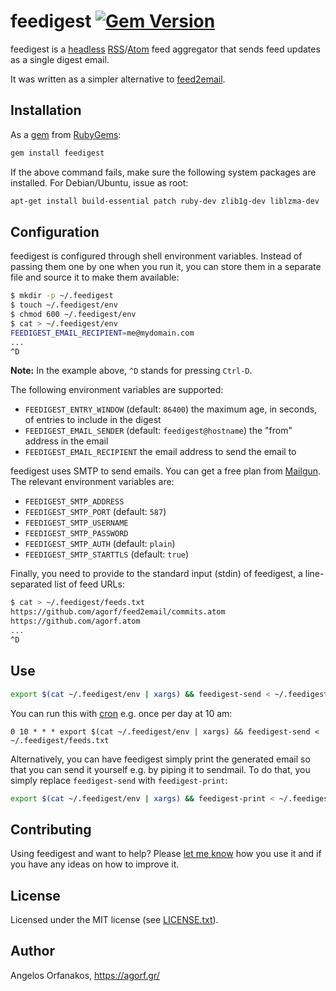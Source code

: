 # feedigest [![Gem Version](https://badge.fury.io/rb/feedigest.svg)](http://badge.fury.io/rb/feedigest)

feedigest is a [headless][] [RSS][]/[Atom][] feed aggregator that sends feed
updates as a single digest email.

It was written as a simpler alternative to [feed2email][].

[headless]: http://en.wikipedia.org/wiki/Headless_software
[RSS]: http://www.rssboard.org/rss-specification
[Atom]: https://tools.ietf.org/html/rfc4287
[feed2email]: https://github.com/agorf/feed2email

## Installation

As a [gem][] from [RubyGems][]:

~~~ sh
gem install feedigest
~~~

If the above command fails, make sure the following system packages are
installed. For Debian/Ubuntu, issue as root:

~~~ sh
apt-get install build-essential patch ruby-dev zlib1g-dev liblzma-dev
~~~

[gem]: http://rubygems.org/gems/feedigest
[RubyGems]: http://rubygems.org/

## Configuration

feedigest is configured through shell environment variables. Instead of passing
them one by one when you run it, you can store them in a separate file and
source it to make them available:

~~~ sh
$ mkdir -p ~/.feedigest
$ touch ~/.feedigest/env
$ chmod 600 ~/.feedigest/env
$ cat > ~/.feedigest/env
FEEDIGEST_EMAIL_RECIPIENT=me@mydomain.com
...
^D
~~~

**Note:** In the example above, `^D` stands for pressing `Ctrl-D`.

The following environment variables are supported:

* `FEEDIGEST_ENTRY_WINDOW` (default: `86400`) the maximum age, in seconds, of
  entries to include in the digest
* `FEEDIGEST_EMAIL_SENDER` (default: `feedigest@hostname`) the "from" address in
  the email
* `FEEDIGEST_EMAIL_RECIPIENT` the email address to send the email to

feedigest uses SMTP to send emails. You can get a free plan from [Mailgun][].
The relevant environment variables are:

[Mailgun]: http://www.mailgun.com/

* `FEEDIGEST_SMTP_ADDRESS`
* `FEEDIGEST_SMTP_PORT` (default: `587`)
* `FEEDIGEST_SMTP_USERNAME`
* `FEEDIGEST_SMTP_PASSWORD`
* `FEEDIGEST_SMTP_AUTH` (default: `plain`)
* `FEEDIGEST_SMTP_STARTTLS` (default: `true`)

Finally, you need to provide to the standard input (stdin) of feedigest, a
line-separated list of feed URLs:

~~~ sh
$ cat > ~/.feedigest/feeds.txt
https://github.com/agorf/feed2email/commits.atom
https://github.com/agorf.atom
...
^D
~~~

## Use

~~~ sh
export $(cat ~/.feedigest/env | xargs) && feedigest-send < ~/.feedigest/feeds.txt
~~~

You can run this with [cron][] e.g. once per day at 10 am:

[cron]: https://en.wikipedia.org/wiki/Cron

~~~
0 10 * * * export $(cat ~/.feedigest/env | xargs) && feedigest-send < ~/.feedigest/feeds.txt
~~~

Alternatively, you can have feedigest simply print the generated email so that
you can send it yourself e.g. by piping it to sendmail. To do that, you simply
replace `feedigest-send` with `feedigest-print`:

~~~ sh
export $(cat ~/.feedigest/env | xargs) && feedigest-print < ~/.feedigest/feeds.txt
~~~

## Contributing

Using feedigest and want to help? Please [let me know][contact] how you use it
and if you have any ideas on how to improve it.

[contact]: https://agorf.gr/contact/

## License

Licensed under the MIT license (see [LICENSE.txt][license]).

[license]: https://github.com/agorf/feedigest/blob/master/LICENSE.txt

## Author

Angelos Orfanakos, <https://agorf.gr/>
